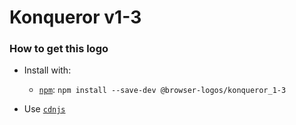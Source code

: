 # Konqueror v1-3

### How to get this logo

* Install with:
  * [`npm`](https://www.npmjs.com/): `npm install --save-dev @browser-logos/konqueror_1-3`

* Use [`cdnjs`](https://cdnjs.com/libraries/browser-logos)
